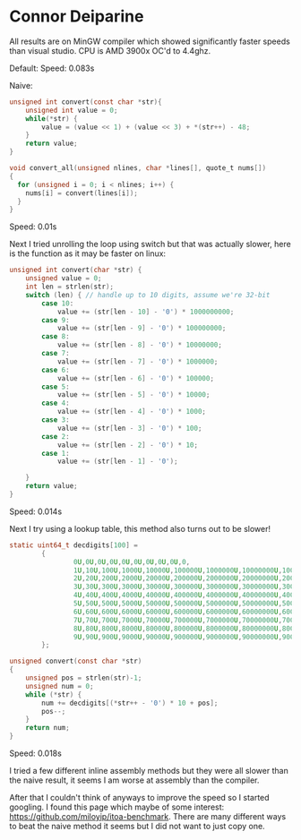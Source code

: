 # Connor Deiparine
All results are on MinGW compiler which showed significantly faster speeds than visual studio. CPU is AMD 3900x OC'd to 4.4ghz.

Default:
Speed: 0.083s

Naive:
```C
unsigned int convert(const char *str){
    unsigned int value = 0;
    while(*str) {
        value = (value << 1) + (value << 3) + *(str++) - 48;
    }
    return value;
}

void convert_all(unsigned nlines, char *lines[], quote_t nums[])
{
  for (unsigned i = 0; i < nlines; i++) {
    nums[i] = convert(lines[i]);
  }
}
```
Speed: 0.01s

Next I tried unrolling the loop using switch but that was actually slower, here is the function as it may be faster on linux:
```C
unsigned int convert(char *str) {
    unsigned value = 0;
    int len = strlen(str);
    switch (len) { // handle up to 10 digits, assume we're 32-bit
        case 10:
            value += (str[len - 10] - '0') * 1000000000;
        case 9:
            value += (str[len - 9] - '0') * 100000000;
        case 8:
            value += (str[len - 8] - '0') * 10000000;
        case 7:
            value += (str[len - 7] - '0') * 1000000;
        case 6:
            value += (str[len - 6] - '0') * 100000;
        case 5:
            value += (str[len - 5] - '0') * 10000;
        case 4:
            value += (str[len - 4] - '0') * 1000;
        case 3:
            value += (str[len - 3] - '0') * 100;
        case 2:
            value += (str[len - 2] - '0') * 10;
        case 1:
            value += (str[len - 1] - '0');

    }
    return value;
}
```
Speed: 0.014s


Next I try using a lookup table, this method also turns out to be slower!
```C
static uint64_t decdigits[100] =
        {
                0U,0U,0U,0U,0U,0U,0U,0U,0U,0,
                1U,10U,100U,1000U,10000U,100000U,1000000U,10000000U,100000000U, 1000000000U,
                2U,20U,200U,2000U,20000U,200000U,2000000U,20000000U,200000000U, 2000000000U,
                3U,30U,300U,3000U,30000U,300000U,3000000U,30000000U,300000000U, 3000000000U,
                4U,40U,400U,4000U,40000U,400000U,4000000U,40000000U,400000000U, 4000000000U,
                5U,50U,500U,5000U,50000U,500000U,5000000U,50000000U,500000000U, 5000000000U,
                6U,60U,600U,6000U,60000U,600000U,6000000U,60000000U,600000000U, 6000000000U,
                7U,70U,700U,7000U,70000U,700000U,7000000U,70000000U,700000000U, 7000000000U,
                8U,80U,800U,8000U,80000U,800000U,8000000U,80000000U,800000000U, 8000000000U,
                9U,90U,900U,9000U,90000U,900000U,9000000U,90000000U,900000000U, 9000000000U,
        };

unsigned convert(const char *str)
{
    unsigned pos = strlen(str)-1;
    unsigned num = 0;
    while (*str) {
        num += decdigits[(*str++ - '0') * 10 + pos];
        pos--;
    }
    return num;
}
```
Speed: 0.018s

I tried a few different inline assembly methods but they were all slower than the naive result, it seems I am worse at assembly than the compiler. 

After that I couldn't think of anyways to improve the speed so I started googling.
I found this page which maybe of some interest: https://github.com/miloyip/itoa-benchmark. There are many different ways to beat the naive method it seems but I did not want to just copy one. 


